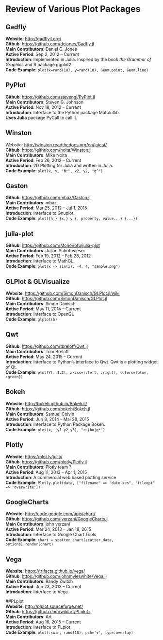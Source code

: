 # Review of Various Plot Packages  


## Gadfly  
**Website**: http://gadflyjl.org/  
**Github**: https://github.com/dcjones/Gadfly.jl  
**Main Contributors**: Daniel C. Jones  
**Active Period**: Sep 2, 2012 – Current  
**Introduction**: Implemented in Julia. Inspired by the book *the Grammar of Graphics* and R package ggplot2.  
**Code Example**: `plot(x=rand(10), y=rand(10), Geom.point, Geom.line)`  
  
  
## PyPlot  
**Github**: https://github.com/stevengj/PyPlot.jl  
**Main Contributors**: Steven G. Johnson  
**Active Period**: Nov 18, 2012 – Current  
**Introduction**: Interface to the Python package Matplotlib.  
**Uses Julia** package PyCall to call it.  
  
  
## Winston  
Website: http://winston.readthedocs.org/en/latest/  
**Github**: https://github.com/nolta/Winston.jl  
**Main Contributors**: Mike Nolta  
**Active Period**: Feb 26, 2012 – Current  
**Introduction**: 2D Plotting for Julia and written in Julia.  
**Code Example**: `plot(x, y, "b:", x2, y2, "g^")`  
  
  
## Gaston  
**Github**: https://github.com/mbaz/Gaston.jl  
**Main Contributors**: mbaz  
**Active Period**: Mar 25, 2012 – Jul 1, 2015  
**Introduction**: Interface to Gnuplot.  
**Code Example**: `plot({h,} {x,} y {, property, value...} {...})`  
  
  
## julia-plot  
**Github**: https://github.com/Mononofu/julia-plot  
**Main Contributors**: Julian Schrittwieser  
**Active Period**: Feb 19, 2012 – Feb 28, 2012  
**Introduction**: Interface to MathGL.  
**Code Example**: `plot(x -> sin(x), -4, 4, "sample.png")`  
  
  
  
## GLPlot & GLVisualize  
**Website**: https://github.com/SimonDanisch/GLPlot.jl/wiki  
**Github**: https://github.com/SimonDanisch/GLPlot.jl  
**Main Contributors**: Simon Danisch  
**Active Period**: May 11, 2014 – Current  
**Introduction**: Interface to OpenGL  
**Code Example**: `glplot(b)`  
  
  
  
## Qwt  
**Github**: https://github.com/tbreloff/Qwt.jl  
**Main Contributors**: Tom Breloff  
**Active Period**: May 24, 2015 – Current  
**Introduction**: Interface to Python’s interface to Qwt. Qwt is a plotting widget of Qt.  
**Code Example**: `plot(Y[:,1:2], axiss=[:left, :right], colors=[blue, :green])`  
  
  
  
## Bokeh  
**Website**: http://bokeh.github.io/Bokeh.jl/  
**Github**: https://github.com/bokeh/Bokeh.jl  
**Main Contributors**: Samuel Colvin  
**Active Period**: Jun 8, 2014 – Mai 28, 2015  
**Introduction**: Interface to Python Package Bokeh.  
**Code Example**: `plot(x, [y1 y2 y3], "rs|bo|g*")`  
  
  
  
## Plotly  
**Website**: https://plot.ly/julia/  
**Github**: https://github.com/plotly/Plotly.jl  
**Main Contributors**: Plotly team ?  
**Active Period**: Aug 11, 2013 – Apr 1, 2015  
**Introduction**: A commercial web based plotting service  
**Code Example**: `Plotly.plot(data, ["filename" => "date-xes", "fileopt" => "overwrite"])`  
  
  
  
## GoogleCharts  
**Website**: http://code.google.com/apis/chart/  
**Github**: https://github.com/jverzani/GoogleCharts.jl  
**Main Contributors**: john verzani  
**Active Period**: Mar 24, 2013 – Jan 18, 2015  
**Introduction**: Interface to Google Chart Tools  
**Code Example**: `chart = scatter_chart(scatter_data, options);render(chart)`  
  
  
  
## Vega  
**Website**: https://trifacta.github.io/vega/  
**Github**: https://github.com/johnmyleswhite/Vega.jl  
**Main Contributors**: Randy Zwitch  
**Active Period**: Jun 23, 2013 – Current  
**Introduction**: Interface to Vega.  
  
  
  
##PLplot  
**Website**: http://plplot.sourceforge.net/  
**Github**: https://github.com/wildart/PLplot.jl  
**Main Contributors**: Art  
**Active Period**: Aug 16, 2015 – Current  
**Introduction**: Interface to PLplot  
**Code Example**: `plot(:xwin, rand(10), pch='⋄', typ=:overlay)`  

